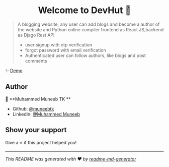 
<h1 align="center">Welcome to DevHut 👋</h1>
<p>
</p>

> A blogging website, any user can add blogs and become a author of the website and Python online compiler
> frontend as React JS,backend as Djago Rest API
> - user signup with otp verification
> - forgot password with email verification
> - Authenticated user can follow authors, like blogs and post comments

✨ [Demo](www.devhut.ml)

## Author

👤 **Muhammed Muneeb TK **

* Github: [@muneebtk](https://github.com/muneebtk)
* LinkedIn: [@Muhammed Muneeb](https://www.linkedin.com/in/muhammed-muneeb-61a370245/)

## Show your support

Give a ⭐️ if this project helped you!

***
_This README was generated with ❤️ by [readme-md-generator](https://github.com/kefranabg/readme-md-generator)_
